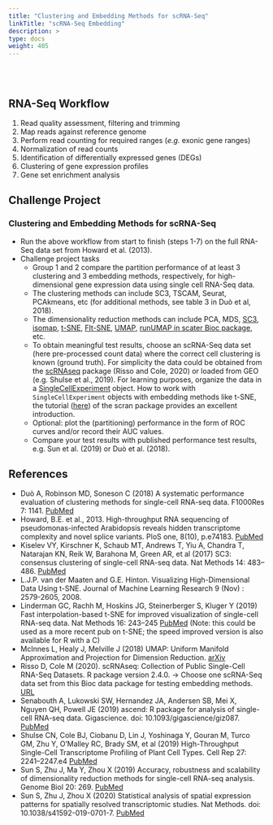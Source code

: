 ```yaml
---
title: "Clustering and Embedding Methods for scRNA-Seq"
linkTitle: "scRNA-Seq Embedding"
description: >
type: docs
weight: 405
---
```


<br></br>

## RNA-Seq Workflow  

1. Read quality assessment, filtering and trimming 
2. Map reads against reference genome 
3. Perform read counting for required ranges (_e.g._ exonic gene ranges)
4. Normalization of read counts
5. Identification of differentially expressed genes (DEGs)
6. Clustering of gene expression profiles 
7. Gene set enrichment analysis

## Challenge Project

### Clustering and Embedding Methods for scRNA-Seq 

+ Run the above workflow from start to finish (steps 1-7) on the full RNA-Seq data set from Howard et al. (2013).
+ Challenge project tasks
    + Group 1 and 2 compare the partition performance of at least 3 clustering and 3 embedding methods, respectively, for high-dimensional gene expression data using single cell RNA-Seq data. 
    + The clustering methods can include SC3, TSCAM, Seurat, PCAkmeans, etc (for additional methods, see table 3 in Duò et al, 2018).
    + The dimensionality reduction methods can include PCA, MDS, [SC3](http://bioconductor.org/packages/release/bioc/html/SC3.html), [isomap](https://bioconductor.org/packages/release/bioc/html/RDRToolbox.html), [t-SNE](https://cran.r-project.org/web/packages/Rtsne/), [FIt-SNE](https://github.com/KlugerLab/FIt-SNE), [UMAP](https://cran.r-project.org/web/packages/umap/index.html), [runUMAP in scater Bioc package](https://bioconductor.org/packages/release/bioc/vignettes/scater/inst/doc/overview.html), etc. 
    + To obtain meaningful test results, choose an scRNA-Seq data set (here pre-processed count data) where the correct cell clustering is known (ground truth). For simplicity the data could be obtained from the [scRNAseq](https://bioconductor.org/packages/release/data/experiment/html/scRNAseq.html) package (Risso and Cole, 2020) or loaded from GEO (e.g. Shulse et al., 2019). For learning purposes, organize the data in a [SingleCellExperiment](https://bioconductor.org/packages/3.12/bioc/html/SingleCellExperiment.html) object. How to work with `SingleCellExperiment` objects with embedding methods like t-SNE, the tutorial ([here](https://bioconductor.org/packages/3.12/bioc/vignettes/scran/inst/doc/scran.html)) of the scran package provides an excellent introduction. 
    + Optional: plot the (partitioning) performance in the form of ROC curves and/or record their AUC values.
    + Compare your test results with published performance test results, e.g. Sun et al. (2019) or Duò et al. (2018).

## References

+ Duò A, Robinson MD, Soneson C (2018) A systematic performance evaluation of clustering methods for single-cell RNA-seq data. F1000Res 7: 1141. [PubMed](https://pubmed.ncbi.nlm.nih.gov/30271584/)
+ Howard, B.E. et al., 2013. High-throughput RNA sequencing of pseudomonas-infected Arabidopsis reveals hidden transcriptome complexity and novel splice variants. PloS one, 8(10), p.e74183. [PubMed](http://www.ncbi.nlm.nih.gov/pubmed/24098335)
+ Kiselev VY, Kirschner K, Schaub MT, Andrews T, Yiu A, Chandra T, Natarajan KN, Reik W, Barahona M, Green AR, et al (2017) SC3: consensus clustering of single-cell RNA-seq data. Nat Methods 14: 483–486. [PubMed](https://pubmed.ncbi.nlm.nih.gov/28346451/)
+ L.J.P. van der Maaten and G.E. Hinton. Visualizing High-Dimensional Data Using t-SNE. Journal of Machine Learning Research 9 (Nov) : 2579-2605, 2008. 
+ Linderman GC, Rachh M, Hoskins JG, Steinerberger S, Kluger Y (2019) Fast interpolation-based t-SNE for improved visualization of single-cell RNA-seq data. Nat Methods 16: 243–245 [PubMed](https://www.ncbi.nlm.nih.gov/pmc/articles/PMC6402590/) (Note: this could be used as a more recent pub on t-SNE; the speed improved version is also available for R with a C)
+ McInnes L, Healy J, Melville J (2018) UMAP: Uniform Manifold Approximation and Projection for Dimension Reduction. [arXiv](https://arxiv.org/abs/1802.03426) 
+ Risso D, Cole M (2020). scRNAseq: Collection of Public Single-Cell RNA-Seq Datasets. R package version 2.4.0. -> Choose one scRNA-Seq data set from this Bioc data package for testing embedding methods. [URL](https://bioconductor.org/packages/release/data/experiment/html/scRNAseq.html)
+ Senabouth A, Lukowski SW, Hernandez JA, Andersen SB, Mei X, Nguyen QH, Powell JE (2019) ascend: R package for analysis of single-cell RNA-seq data. Gigascience. doi: 10.1093/gigascience/giz087. [PubMed](https://pubmed.ncbi.nlm.nih.gov/31505654/)
+ Shulse CN, Cole BJ, Ciobanu D, Lin J, Yoshinaga Y, Gouran M, Turco GM, Zhu Y, O’Malley RC, Brady SM, et al (2019) High-Throughput Single-Cell Transcriptome Profiling of Plant Cell Types. Cell Rep 27: 2241–2247.e4 [PubMed](https://pubmed.ncbi.nlm.nih.gov/31091459/)
+ Sun S, Zhu J, Ma Y, Zhou X (2019) Accuracy, robustness and scalability of dimensionality reduction methods for single-cell RNA-seq analysis. Genome Biol 20: 269. [PubMed](https://pubmed.ncbi.nlm.nih.gov/31823809/)
+ Sun S, Zhu J, Zhou X (2020) Statistical analysis of spatial expression patterns for spatially resolved transcriptomic studies. Nat Methods. doi: 10.1038/s41592-019-0701-7. [PubMed](https://pubmed.ncbi.nlm.nih.gov/31988518/)








